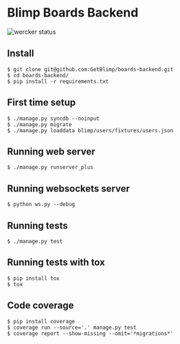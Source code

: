 # Blimp Boards Backend

![wercker status](https://app.wercker.com/status/eee8e64a497f80d5367f9012fd2aff4a "wercker status")

## Install

```
$ git clone git@github.com:GetBlimp/boards-backend.git
$ cd boards-backend/
$ pip install -r requirements.txt
```

## First time setup

```
$ ./manage.py syncdb --noinput
$ ./manage.py migrate
$ ./manage.py loaddata blimp/users/fixtures/users.json
```

## Running web server

```
$ ./manage.py runserver_plus
```

## Running websockets server

```
$ python ws.py --debug
```

## Running tests

```
$ ./manage.py test
```

## Running tests with tox

```
$ pip install tox
$ tox
```

## Code coverage

```
$ pip install coverage
$ coverage run --source='.' manage.py test
$ coverage report --show-missing --omit='*migrations*'
```
